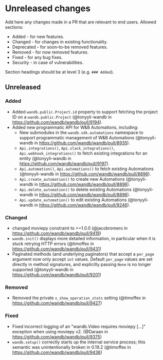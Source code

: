 # Unreleased changes

Add here any changes made in a PR that are relevant to end users. Allowed sections:

- Added - for new features.
- Changed - for changes in existing functionality.
- Deprecated - for soon-to-be removed features.
- Removed - for now removed features.
- Fixed - for any bug fixes.
- Security - in case of vulnerabilities.

Section headings should be at level 3 (e.g. `### Added`).

## Unreleased

### Added

- Added `wandb.public.Project.id` property to support fetching the project ID on a `wandb.public.Project` (@tonyyli-wandb in https://github.com/wandb/wandb/pull/9194).
- Added new programmatic API for W&B Automations, including:
  - New submodules in the `wandb.sdk.automations` namespace to support programmatic management of W&B Automations (@tonyyli-wandb in https://github.com/wandb/wandb/pull/8935).
  - `Api.integrations()`, `Api.slack_integrations()`, `Api.webhook_integrations()` to fetch existing integrations for an entity (@tonyyli-wandb in https://github.com/wandb/wandb/pull/9197).
  - `Api.automation()`, `Api.automations()` to fetch existing Automations (@tonyyli-wandb in https://github.com/wandb/wandb/pull/8896).
  - `Api.create_automation()` to create new Automations (@tonyyli-wandb in https://github.com/wandb/wandb/pull/8896).
  - `Api.delete_automation()` to delete existing Automations (@tonyyli-wandb in https://github.com/wandb/wandb/pull/8896).
  - `Api.update_automation()` to edit existing Automations (@tonyyli-wandb in https://github.com/wandb/wandb/pull/9246).

### Changed

- changed moviepy constraint to >=1.0.0 (@jacobromero in https://github.com/wandb/wandb/pull/9419)
- `wandb.init()` displays more detailed information, in particular when it is stuck retrying HTTP errors (@timoffex in https://github.com/wandb/wandb/pull/9431)
- Paginated methods (and underlying paginators) that accept a `per_page` argument now only accept `int` values.  Default `per_page` values are set directly in method signatures, and explicitly passing `None` is no longer supported (@tonyyli-wandb in https://github.com/wandb/wandb/pull/9201)

### Removed

- Removed the private `x_show_operation_stats` setting (@timoffex in https://github.com/wandb/wandb/pull/9427)

### Fixed

- Fixed incorrect logging of an "wandb.Video requires moviepy \[...\]" exception when using moviepy v2. (@Daraan in https://github.com/wandb/wandb/pull/9375)
- `wandb.setup()` correctly starts up the internal service process; this semantic was unintentionally broken in 0.19.2 (@timoffex in https://github.com/wandb/wandb/pull/9436)
